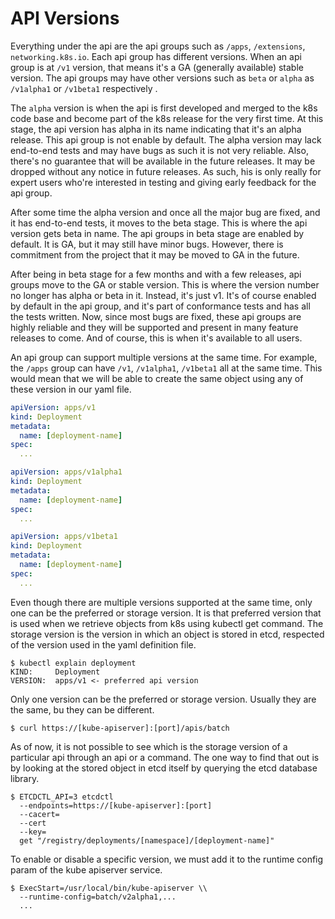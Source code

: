 # API Versions

Everything under the api are the api groups such as `/apps`, `/extensions`, `networking.k8s.io`. Each api group has 
different  versions. When an api group is at `/v1` version, that means it's a GA (generally available) stable version. 
The api groups may have other versions such as `beta` or `alpha` as `/v1alpha1` or `/v1beta1` respectively .

The `alpha` version is when the api is first developed and merged to the k8s code base and become part of the k8s 
release for the very first time. At this stage, the api version has alpha in its name indicating that it's an alpha 
release. This api group is not enable by default. The alpha version may lack end-to-end tests and may have bugs as such 
it is not very reliable. Also, there's no guarantee that will be available in the future releases. It may be dropped 
without any notice in future releases. As such, his is only really for expert users who're interested in testing and 
giving early feedback for the api group.

After some time the alpha version and once all the major bug are fixed, and it has end-to-end tests, it moves to the 
beta stage. This is where the api version gets beta in name. The api groups in beta stage are enabled by default. It is 
GA, but it may still have minor bugs. However, there is commitment from the project that it may be moved to GA in the 
future.

After being in beta stage for a few months and with a few releases, api groups move to the GA or stable version. This is
 where the version number no longer has alpha or beta in it. Instead, it's just v1. It's of course enabled by default in
 the api group, and it's part of conformance tests and has all the tests written. Now, since most bugs are fixed, these 
api groups are highly reliable and they will be supported and present in many feature releases to come. And of course, 
this is when it's available to all users.

An api group can support multiple versions at the same time. For example, the `/apps` group can have `/v1`, `/v1alpha1`,
 `/v1beta1` all at the same time. This would mean that we will be able to create the same object using any of these 
version in our yaml file.

```yaml
apiVersion: apps/v1
kind: Deployment
metadata:
  name: [deployment-name]
spec:
  ...
```

```yaml
apiVersion: apps/v1alpha1
kind: Deployment
metadata:
  name: [deployment-name]
spec:
  ...
```

```yaml
apiVersion: apps/v1beta1
kind: Deployment
metadata:
  name: [deployment-name]
spec:
  ...
```

Even though there are multiple versions supported at the same time, only one can be the preferred or storage version. It
 is that preferred version that is used when we retrieve objects from k8s using kubectl get command. The storage version
 is the version in which an object is stored in etcd, respected of the version used in the yaml definition file.

```shell
$ kubectl explain deployment
KIND:     Deployment
VERSION:  apps/v1 <- preferred api version
```

Only one version can be the preferred or storage version. Usually they are the same, bu they can be different.

`$ curl https://[kube-apiserver]:[port]/apis/batch`

As of now, it is not possible to see which is the storage version of a particular api through an api or a command. The 
one way to find that out is by looking at the stored object in etcd itself by querying the etcd database library.

```shell
$ ETCDCTL_API=3 etcdctl
  --endpoints=https://[kube-apiserver]:[port]
  --cacert=
  --cert
  --key=
  get "/registry/deployments/[namespace]/[deployment-name]"
```

To enable or disable a specific version, we must add it to the runtime config param of the kube apiserver service.

```shell
$ ExecStart=/usr/local/bin/kube-apiserver \\
  --runtime-config=batch/v2alpha1,...
  ...
```
